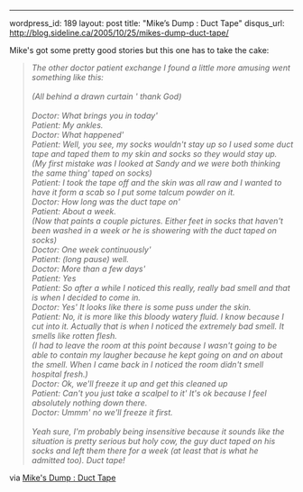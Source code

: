 --- 
wordpress_id: 189
layout: post
title: "Mike&#8217;s Dump : Duct Tape"
disqus_url: http://blog.sideline.ca/2005/10/25/mikes-dump-duct-tape/

Mike's got some pretty good stories but this one has to take the cake: 
<blockquote>
<p><em>The other doctor patient exchange I found a little more amusing went something like this:<br /><br />(All behind a drawn curtain ' thank God)<br /><br />Doctor: What brings you in today'<br />Patient: My ankles.<br />Doctor: What happened'<br />Patient: Well, you see, my socks wouldn't stay up so I used some duct tape and taped them to my skin and socks so they would stay up.<br />(My first mistake was I looked at Sandy and we were both thinking the same thing' taped on socks)<br />Patient: I took the tape off and the skin was all raw and I wanted to have it form a scab so I put some talcum powder on it.<br />Doctor: How long was the duct tape on'<br />Patient: About a week.<br />(Now that paints a couple pictures. Either feet in socks that haven't been washed in a week or he is showering with the duct taped on socks)<br />Doctor: One week continuously'<br />Patient: (long pause) well.<br />Doctor: More than a few days'<br />Patient: Yes<br />Patient: So after a while I noticed this really, really bad smell and that is when I decided to come in.<br />Doctor: Yes' It looks like there is some puss under the skin.<br />Patient: No, it is more like this bloody watery fluid. I know because I cut into it. Actually that is when I noticed the extremely bad smell. It smells like rotten flesh.<br />(I had to leave the room at this point because I wasn't going to be able to contain my laugher because he kept going on and on about the smell. When I came back in I noticed the room didn't smell hospital fresh.)<br />Doctor: Ok, we'll freeze it up and get this cleaned up<br />Patient: Can't you just take a scalpel to it' It's ok because I feel absolutely nothing down there.<br />Doctor: Ummm' no we'll freeze it first.<br /><br />Yeah sure, I'm probably being insensitive because it sounds like the situation is pretty serious but holy cow, the guy duct taped on his socks and left them there for a week (at least that is what he admitted too). Duct tape!</em></p></blockquote>
<p>via <a href="http://www.prvsoftware.ca:8081/cs/blogs/mikes_dump/archive/2005/10/24/199.aspx">Mike's Dump : Duct Tape</a></p>

